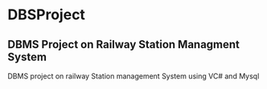 # DBSProject
## DBMS Project on Railway Station Managment System 
DBMS project on railway Station management System using VC# and Mysql
